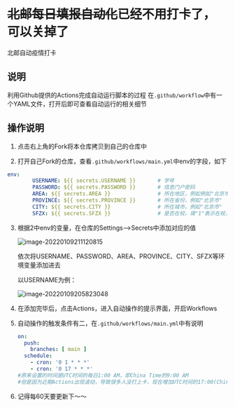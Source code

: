 

# ~~北邮每日填报自动化~~已经不用打卡了，可以关掉了

北邮自动疫情打卡

## 说明
利用Github提供的Actions完成自动运行脚本的过程
在`.github/workflow`中有一个YAML文件，打开后即可查看自动运行的相关细节

## 操作说明
1. 点击右上角的Fork将本仓库拷贝到自己的仓库中

2. 打开自己Fork的仓库，查看`.github/workflows/main.yml`中env的字段，如下

  ``` yaml
  env:
          USERNAME: ${{ secrets.USERNAME }}       # 学号
          PASSWORD: ${{ secrets.PASSWORD }}       # 信息门户密码
          AREA: ${{ secrets.AREA }}               # 所在地区，例如例如"北京市 海淀区"，用空格号隔开
          PROVINCE: ${{ secrets.PROVINCE }}       # 所在省份，例如"北京市"
          CITY: ${{ secrets.CITY }}               # 所在城市，例如"北京市"
          SFZX: ${{ secrets.SFZX }}               # 是否在校，填"1"表示在校，"0"表示不在
  ```

3. 根据2中env的变量，在仓库的Settings-->Secrets中添加对应的值

   ![image-20220109211120815](https://images.xiaoniuren666.com/img/image-20220109211120815.png)

   依次将USERNAME、PASSWORD、AREA、PROVINCE、CITY、SFZX等环境变量添加进去

   以USERNAME为例：

   ![image-20220109205823048](https://images.xiaoniuren666.com/img/image-20220109205823048.png)

4. 在添加完毕后，点击Actions，进入自动操作的提示界面，开启Workflows

5. 自动操作的触发条件有二，在`.github/workflows/main.yml`中有说明

   ``` yaml
   on:
     push:
       branches: [ main ]
     schedule:
       - cron: '0 1 * * *'
       - cron: '0 17 * * *'
   #原来设置的时间是UTC时间的每日1:00 AM，即China Time的9:00 AM
   #但是因为近期Actions出现波动，导致很多人没打上卡，现在增加UTC时间的17:00(China Time次日1:00)
   ```

6. 记得每60天要更新下～～
